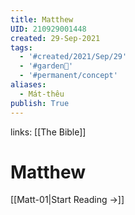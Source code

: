 ```yaml
---
title: Matthew
UID: 210929001448
created: 29-Sep-2021
tags:
  - '#created/2021/Sep/29'
  - '#garden🏡'
  - '#permanent/concept'
aliases:
  - Mát-thêu
publish: True
---
```

links: [[The Bible]]
# Matthew

[[Matt-01|Start Reading →]]
